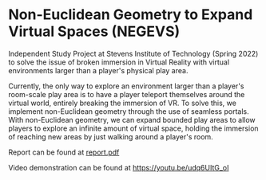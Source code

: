 # Non-Euclidean Geometry to Expand Virtual Spaces (NEGEVS)
Independent Study Project at Stevens Institute of Technology (Spring 2022) to solve the issue of broken immersion in Virtual Reality with virtual environments larger than a player's physical play area.

Currently, the only way to explore an environment larger than a player's room-scale play area is to have a player teleport themselves around the virtual world, entirely breaking the immersion of VR. To solve this, we implement non-Euclidean geometry through the use of seamless portals. With non-Euclidean geometry, we can expand bounded play areas to allow players to explore an infinite amount of virtual space, holding the immersion of reaching new areas by just walking around a player's room.

Report can be found at [report.pdf](report.pdf)

Video demonstration can be found at https://youtu.be/udq6UItG_oI
